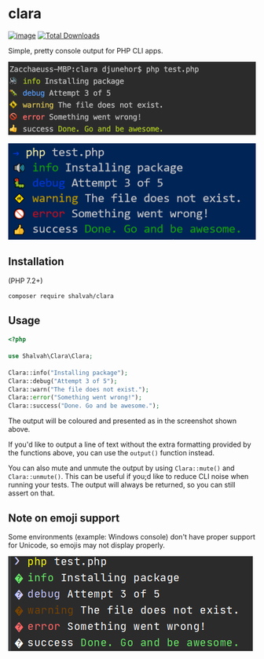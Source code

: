 # clara 

[![image](http://img.shields.io/packagist/v/shalvah/clara.svg?style=flat)](https://packagist.org/packages/shalvah/clara) [![Total Downloads](https://poser.pugx.org/shalvah/clara/downloads)](https://packagist.org/packages/shalvah/clara)

Simple, pretty console output for PHP CLI apps.

![Output on macOS](./screenshot-mac.png)

![Output on Windows Terminal](./screenshot-windows-teminal.png)

## Installation
(PHP 7.2+)

```bash
composer require shalvah/clara
```

## Usage
```php
<?php

use Shalvah\Clara\Clara;

Clara::info("Installing package");
Clara::debug("Attempt 3 of 5");
Clara::warn("The file does not exist.");
Clara::error("Something went wrong!");
Clara::success("Done. Go and be awesome.");
```

The output will be coloured and presented as in the screenshot shown above.

If you'd like to output a line of text without the extra formatting provided by the functions above, you can use the `output()` function instead.

You can also mute and unmute the output by using `Clara::mute()` and `Clara::unmute()`. This can be useful if you;d like to reduce CLI noise when running your tests. The output will always be returned, so you can still assert on that.

## Note on emoji support
Some environments (example: Windows console) don't have proper support for Unicode, so emojis may not display properly.

![Output on Windows Cmder](./screenshot-cmder.png)

